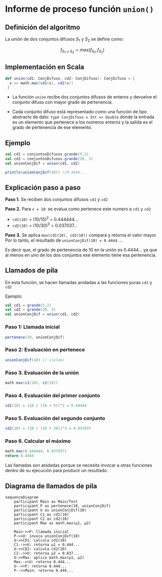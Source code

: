 # Informe de proceso función `union()`


## Definición del algoritmo

La unión de dos conjuntos difusos $S_1$ y $S_2$ se define como:

$$
f_{S_1 \cup S_2} = max(f_{S_1}, f_{S_2})
$$


## Implementación en Scala


```scala
def union(cd1: ConjDifuso, cd2: ConjDifuso): ConjDifuso = {
  x => math.max(cd1(x), cd2(x))
 }
```

- La función `union` recibe dos conjuntos difusos de enteros y devuelve el conjunto difuso con mayor grado de pertenencia.

- Cada conjunto difuso está representado como una función de tipo abstracto de dato: `type ConjDifuso = Int => Double`
donde la entrada es un elemento que pertenece a los numeros enteros y la salida es el grado de pertenencia de ese elemento.


  
## Ejemplo


```scala
val cd1 = conjuntosDifusos.grande(5,2)
val cd2 = conjuntosDifusos.grande(20, 3)
val unionConjDif = union(cd1, cd2)

println(unionConjDif(10)) //0.4444...
```


## Explicación paso a paso

**Paso 1.** Se reciben dos conjuntos difusos `cd1` y `cd2`

**Paso 2.** Para `x = 10`: se evalua como pertenece este numero a `cd1` y `cd2`

- `cd1(10)` = $(10/15)^2$ = 0.444444...
- `cd2(10)` = $(10/30)^3$ = 0.037037...

**Paso 3.** Se aplica `max(cd1(10), cd2(10))` compara y retorna el valor mayor. 
Por lo tanto, el resultado de `unionConjDif(10) = 0.4444...`

Es decir que, el grado de pertenencia de 10 en la unión es 0.4444... ya que al menos en uno de los dos conjuntos ese elemento tiene esa pertenencia.


## Llamados de pila


En esta función, se hacen llamadas anidadas a las funciones puras `cd1` y `cd2`

Ejemplo:

```scala
val cd1 = grande(5,2)
val cd2 = grande(20, 3)
val unionConjDif = union(cd1, cd2)
```

### Paso 1: Llamada inicial

```scala
pertenece(10, unionConjDif)
```

### Paso 2: Evaluación en pertenece

```scala
unionConjDif(10) // s(elem)
```

### Paso 3. Evaluación de la unión

```scala
math.max(c1(10), c2(10))
```

### Paso 4. Evaluación del primer conjunto

```scala
cd1(10) = (10 / (10 + 5))^2 = 0.44444
```

### Paso 5. Evaluación del segundo conjunto

```scala
cd2(10) = (10 / (10 + 20))^3 = 0.037037
```

### Paso 6. Calcular el máximo

```scala
math.max(0.444444, 0.037037)
return 0.4444
```

Las llamadas son anidadas porque se necesita invocar a otras funciones dentro de su ejecución para producir un resultado.


## Diagrama de llamados de pila

```mermaid
sequenceDiagram
    participant Main as Main/Test
    participant P as pertenece(10, unionConjDif)
    participant U as unionConjDif(10)
    participant C1 as cd1(10)
    participant C2 as cd2(10)
    participant Max as math.max(μ1, μ2)

    Main->>P: llamada inicial
    P->>U: invoca unionConjDif(10)
    U->>CD1: calcula cd1(10)
    C1-->>U: retorna μ1 = 0.444...
    U->>CD2: calcula cd2(10)
    C2-->>U: retorna μ2 = 0.037...
    U->>Max: aplica math.max(μ1, μ2)
    Max-->>U: retorna 0.444...
    U-->>P: retorna 0.444...
    P-->>Main: retorna 0.444...
```